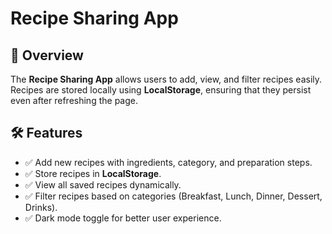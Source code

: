# Recipe Sharing App

## 📌 Overview
The **Recipe Sharing App** allows users to add, view, and filter recipes easily. Recipes are stored locally using **LocalStorage**, ensuring that they persist even after refreshing the page.

## 🛠 Features
- ✅ Add new recipes with ingredients, category, and preparation steps.
- ✅ Store recipes in **LocalStorage**.
- ✅ View all saved recipes dynamically.
- ✅ Filter recipes based on categories (Breakfast, Lunch, Dinner, Dessert, Drinks).
- ✅ Dark mode toggle for better user experience.
